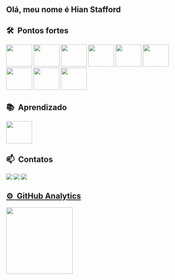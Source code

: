 <h2> Olá, meu nome é Hian Stafford</h2>

## 🛠 &nbsp;Pontos fortes                                                                                                                                      
<img alling="center" height="60" width="70" src="https://cdn.jsdelivr.net/gh/devicons/devicon/icons/vscode/vscode-original-wordmark.svg" />                               <img alling="center" height="60" width="70" src="https://cdn.jsdelivr.net/gh/devicons/devicon/icons/python/python-original-wordmark.svg" />                       <img alling="center" height="60" width="70" src="https://cdn.jsdelivr.net/gh/devicons/devicon/icons/jupyter/jupyter-original-wordmark.svg" />                                           <img alling="center" height="60" width="70" src="https://cdn.jsdelivr.net/gh/devicons/devicon/icons/pandas/pandas-original-wordmark.svg"/>                              <img alling="center" height="60" width="70" src="https://cdn.jsdelivr.net/gh/devicons/devicon/icons/numpy/numpy-original-wordmark.svg" />                                                                                                 <img alling="center" height="60" width="70" src="https://seeklogo.com/images/M/matplotlib-logo-7676870AC0-seeklogo.com.png" />                                                                                                            <img alling="center" height="60" width="70" src="https://cdn.jsdelivr.net/gh/devicons/devicon/icons/github/github-original-wordmark.svg" />        <img alling="center" height="60" width="70" src= "https://raw.githubusercontent.com/scikit-learn/scikit-learn/main/doc/logos/scikit-learn-logo.png" />         <img alling="center" height="60" width="70" src="https://cdn.jsdelivr.net/gh/devicons/devicon/icons/kaggle/kaggle-original-wordmark.svg" />
        
          
## 📚 &nbsp;Aprendizado
<img alling="center" height="60" width="70" src="https://cdn.jsdelivr.net/gh/devicons/devicon/icons/git/git-original-wordmark.svg" />          

          
## 📫 &nbsp;Contatos
<a href="https://www.linkedin.com/in/hian-stafford-565465179/" target="_blank"><img src="https://img.shields.io/badge/-LinkedIn-%230077B5?style=for-the-badge&logo=linkedin&logoColor=white" target="_blank"></a>
<a href ="hian.correa@gmail.com"><img src="https://img.shields.io/badge/Gmail-D14836?style=for-the-badge&logo=gmail&logoColor=white" target="_blank"></a>
<a href="https://www.instagram.com/hian_stafford/" target="_blank"><img src="https://img.shields.io/badge/-Instagram-%23E4405F?style=for-the-badge&logo=instagram&logoColor=white" target="_blank">


## ⚙️ &nbsp;GitHub Analytics

<p align="left">
<img height="180em" src="https://github-readme-stats.vercel.app/api/top-langs/?username=hian-stafford&layout=compact&langs_count=7&theme=dracula"/>

</p>


